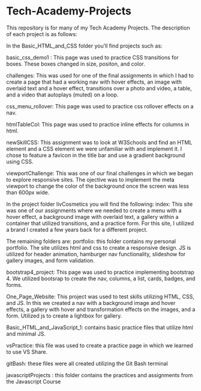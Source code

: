 # Tech-Academy-Projects

This repository is for many of my Tech Academy Projects. The description of each project is as follows:

In the Basic_HTML_and_CSS folder you’ll find projects such as:

basic_css_demo1 : This page was used to practice CSS transitions for boxes. These boxes changed in size, positon, and color.

challenges: This was used for one of the final assignments in which I had to create a page that had a working nav with hover effects, an image with overlaid text and a hover effect, transitions over a photo and video, a table, and a video that autoplays (muted) on a loop.

css_menu_rollover: This page was used to practice css rollover effects on a nav.

htmlTableCol: This page was used to practice inline effects for columns in html.

newSkillCSS: This assignment was to look at W3Schools and find an HTML element and a CSS element we were unfamiliar with and implement it. I chose to feature a favicon in the title bar and use a gradient background using CSS.

viewportChallenge: This was one of our final challenges in which we began to explore responsive sites. The ojective was to implement the meta viewport to change the color of the background once the screen was less than 600px wide.

In the project folder livCosmetics you will find the following:
index: This site was one of our assignments where we needed to create a menu with a hover effect, a background image with 	  overlaid text, a gallery within a container that utilized transitions, and a practice form. For this site, I utilized a 	  brand I created a few years back for a different project.

The remaining folders are:
portfolio: this folder contains my personal portfolio. The site utilizes html and css to create a responsive design. JS is utilized for header animation, hamburger nav functionality, slideshow for gallery images, and form validation. 

bootstrap4_project: This page was used to practice implementing bootstrap 4. We utilized bootsrap to create the nav, columns, a list, cards, badges, and forms.

One_Page_Website: This project was used to test skills utilizing HTML, CSS, and JS. In this we created a nav with a background image and hover effects, a gallery with hover and transformation effects on the images, and a form. Utilized js to create a lightbox for gallery.

Basic_HTML_and_JavaScript_1: contains basic practice files that utilize html and minimal JS.

vsPractice: this file was used to create a practice page in which we learned to use VS Share.

gitBash: these files were all created utilizing the Git Bash terminal

javascriptProjects : this folder contains the practices and assignments from the Javascript Course




